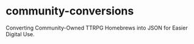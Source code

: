 # community-conversions
Converting Community-Owned TTRPG Homebrews into JSON for Easier Digital Use.
